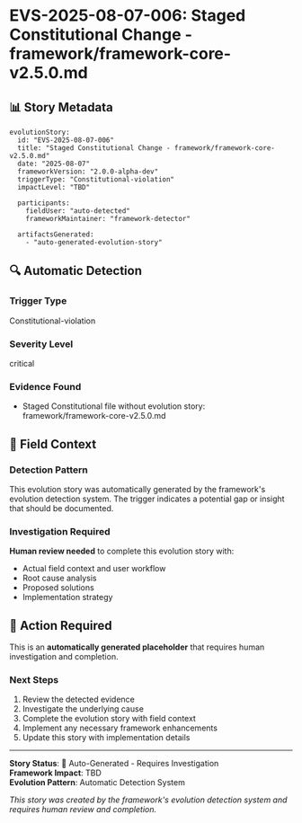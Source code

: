 <!--
# EVS-2025-08-07-006: Staged Constitutional Change - framework/framework-core-v2.5.0.md

@aegisFrameworkVersion: 2.5.0tent: Auto-generated evolution story for detected trigger
@context: Framework automatic detection of evolution documentation needs
-->

# EVS-2025-08-07-006: Staged Constitutional Change - framework/framework-core-v2.5.0.md

## 📊 Story Metadata

```
evolutionStory:
  id: "EVS-2025-08-07-006"
  title: "Staged Constitutional Change - framework/framework-core-v2.5.0.md"
  date: "2025-08-07"
  frameworkVersion: "2.0.0-alpha-dev"
  triggerType: "Constitutional-violation"
  impactLevel: "TBD"

  participants:
    fieldUser: "auto-detected"
    frameworkMaintainer: "framework-detector"

  artifactsGenerated:
    - "auto-generated-evolution-story"
```

## 🔍 Automatic Detection

### **Trigger Type**

Constitutional-violation

### **Severity Level**

critical

### **Evidence Found**

- Staged Constitutional file without evolution story: framework/framework-core-v2.5.0.md

## 🌱 Field Context

### **Detection Pattern**

This evolution story was automatically generated by the framework's evolution detection system. The trigger indicates a
potential gap or insight that should be documented.

### **Investigation Required**

**Human review needed** to complete this evolution story with:

- Actual field context and user workflow
- Root cause analysis
- Proposed solutions
- Implementation strategy

## 🚧 Action Required

This is an **automatically generated placeholder** that requires human investigation and completion.

### **Next Steps**

1. Review the detected evidence
2. Investigate the underlying cause
3. Complete the evolution story with field context
4. Implement any necessary framework enhancements
5. Update this story with implementation details

---

**Story Status**: 🚧 Auto-Generated - Requires Investigation  
**Framework Impact**: TBD  
**Evolution Pattern**: Automatic Detection System

_This story was created by the framework's evolution detection system and requires human review and completion._
